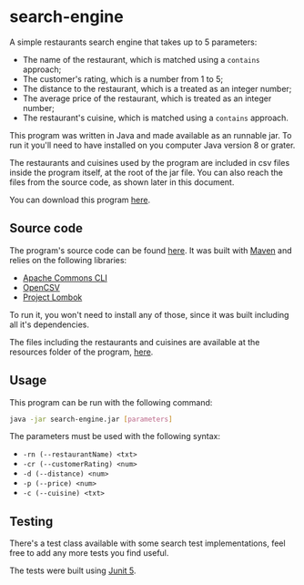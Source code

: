 # search-engine
A simple restaurants search engine that takes up to 5 parameters:
- The name of the restaurant, which is matched using a `contains` approach;
- The customer's rating, which is a number from 1 to 5;
- The distance to the restaurant, which is a treated as an integer number;
- The average price of the restaurant, which is treated as an integer number;
- The restaurant's cuisine, which is matched using a `contains` approach.

This program was written in Java and made available as an runnable jar. To run it you'll need to have installed on you computer Java version 8 or grater.

The restaurants and cuisines used by the program are included in csv files inside the program itself, at the root of the jar file. You can also reach the files from the source code, as shown later in this document.

You can download this program [here](https://github.com/mvpetrungaro/search-engine/raw/main/bin/search-engine.jar).

## Source code
The program's source code can be found [here](https://github.com/mvpetrungaro/search-engine/). It was built with [Maven](https://maven.apache.org/) and relies on the following libraries:

- [Apache Commons CLI](https://commons.apache.org/proper/commons-cli/)
- [OpenCSV](https://opencsv.sourceforge.net/)
- [Project Lombok](https://opencsv.sourceforge.net/)

To run it, you won't need to install any of those, since it was built including all it's dependencies.

The files including the restaurants and cuisines are available at the resources folder of the program, [here](https://github.com/mvpetrungaro/search-engine/tree/main/src/main/resources).

## Usage
This program can be run with the following command:

```bash
java -jar search-engine.jar [parameters]
```

The parameters must be used with the following syntax:

- `-rn (--restaurantName) <txt>`
- `-cr (--customerRating) <num>`
- `-d (--distance) <num>`
- `-p (--price) <num>`
- `-c (--cuisine) <txt>`

## Testing
There's a test class available with some search test implementations, feel free to add any more tests you find useful.

The tests were built using [Junit 5](https://junit.org/junit5/).

